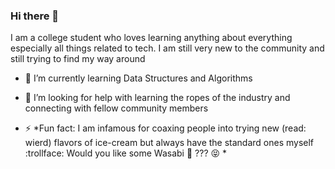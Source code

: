 ### Hi there 👋

I am a college student who loves learning anything about everything especially all things related to tech. I am still very new to the community and still trying to find my way around
- 🌱 I’m currently learning Data Structures and Algorithms
- 🤔 I’m looking for help with learning the ropes of the industry and connecting with fellow community members

- ⚡ *Fun fact: I am infamous for coaxing people into trying new (read: wierd) flavors of ice-cream but always have the standard ones myself :trollface: Would you like some Wasabi :ice_cream: ??? :stuck_out_tongue_closed_eyes: *
